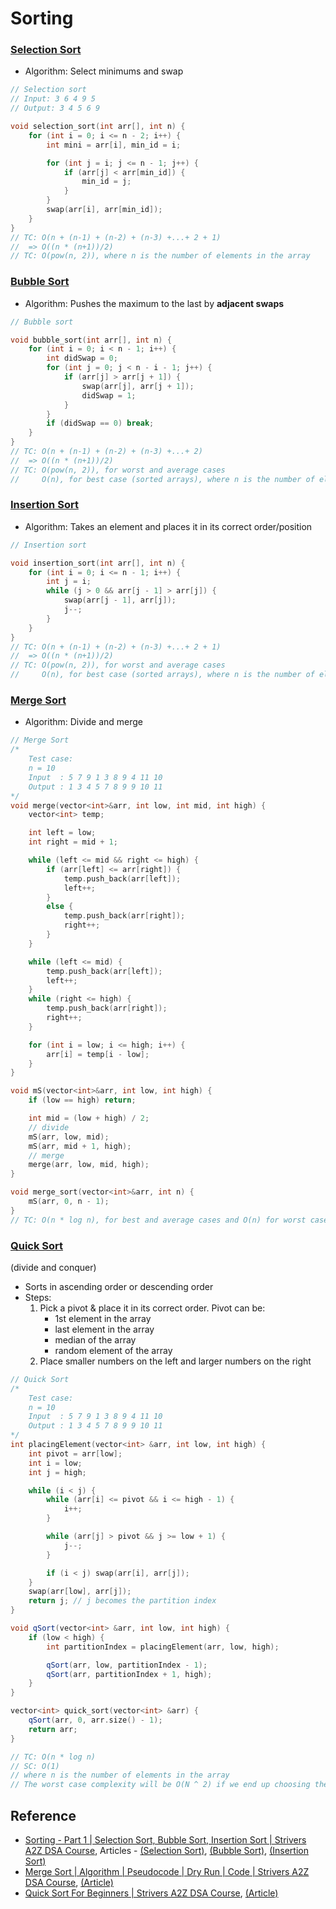 # Sorting

### [Selection Sort](/Sorting/Selection%20Sort.cpp)
- Algorithm: Select minimums and swap
```cpp
// Selection sort
// Input: 3 6 4 9 5
// Output: 3 4 5 6 9

void selection_sort(int arr[], int n) {
	for (int i = 0; i <= n - 2; i++) {
		int mini = arr[i], min_id = i;

		for (int j = i; j <= n - 1; j++) {
			if (arr[j] < arr[min_id]) {
				min_id = j;
			}
		}
		swap(arr[i], arr[min_id]);
	}
}
// TC: O(n + (n-1) + (n-2) + (n-3) +...+ 2 + 1)
// 	=> O((n * (n+1))/2)
// TC: O(pow(n, 2)), where n is the number of elements in the array
```

### [Bubble Sort](/Sorting/Bubble%20Sort.cpp)
- Algorithm: Pushes the maximum to the last by **adjacent swaps**
```cpp
// Bubble sort

void bubble_sort(int arr[], int n) {
	for (int i = 0; i < n - 1; i++) {
		int didSwap = 0;
		for (int j = 0; j < n - i - 1; j++) {
			if (arr[j] > arr[j + 1]) {
				swap(arr[j], arr[j + 1]);
				didSwap = 1;
			}
		}
		if (didSwap == 0) break;
	}
}
// TC: O(n + (n-1) + (n-2) + (n-3) +...+ 2)
// 	=> O((n * (n+1))/2)
// TC: O(pow(n, 2)), for worst and average cases
//     O(n), for best case (sorted arrays), where n is the number of elements in the array
```

### [Insertion Sort](/Sorting/Insertion%20Sort.cpp)
- Algorithm: Takes an element and places it in its correct order/position
```cpp
// Insertion sort

void insertion_sort(int arr[], int n) {
	for (int i = 0; i <= n - 1; i++) {
		int j = i;
		while (j > 0 && arr[j - 1] > arr[j]) {
			swap(arr[j - 1], arr[j]);
			j--;
		}
	}
}
// TC: O(n + (n-1) + (n-2) + (n-3) +...+ 2 + 1)
// 	=> O((n * (n+1))/2)
// TC: O(pow(n, 2)), for worst and average cases
//     O(n), for best case (sorted arrays), where n is the number of elements in the array
```

### [Merge Sort](/Sorting/Merge%20Sort.cpp)
- Algorithm: Divide and merge
```cpp
// Merge Sort
/*
	Test case:
	n = 10
	Input  : 5 7 9 1 3 8 9 4 11 10
	Output : 1 3 4 5 7 8 9 9 10 11
*/
void merge(vector<int>&arr, int low, int mid, int high) {
	vector<int> temp;

	int left = low;
	int right = mid + 1;

	while (left <= mid && right <= high) {
		if (arr[left] <= arr[right]) {
			temp.push_back(arr[left]);
			left++;
		}
		else {
			temp.push_back(arr[right]);
			right++;
		}
	}

	while (left <= mid) {
		temp.push_back(arr[left]);
		left++;
	}
	while (right <= high) {
		temp.push_back(arr[right]);
		right++;
	}

	for (int i = low; i <= high; i++) {
		arr[i] = temp[i - low];
	}
}

void mS(vector<int>&arr, int low, int high) {
	if (low == high) return;

	int mid = (low + high) / 2;
	// divide
	mS(arr, low, mid);
	mS(arr, mid + 1, high);
	// merge
	merge(arr, low, mid, high);
}

void merge_sort(vector<int>&arr, int n) {
	mS(arr, 0, n - 1);
}
// TC: O(n * log n), for best and average cases and O(n) for worst cases, where n is the number of elements in the array
```

### [Quick Sort](/Sorting/Quick%20Sort.cpp)
(divide and conquer)
- Sorts in ascending order or descending order
- Steps:
	1. Pick a pivot & place it in its correct order. Pivot can be:
		- 1st element in the array
		- last element in the array
		- median of the array
		- random element of the array
	2. Place smaller numbers on the left and larger numbers on the right
```cpp
// Quick Sort
/*
	Test case:
	n = 10
	Input  : 5 7 9 1 3 8 9 4 11 10
	Output : 1 3 4 5 7 8 9 9 10 11
*/
int placingElement(vector<int> &arr, int low, int high) {
	int pivot = arr[low];
	int i = low;
	int j = high;

	while (i < j) {
		while (arr[i] <= pivot && i <= high - 1) {
			i++;
		}

		while (arr[j] > pivot && j >= low + 1) {
			j--;
		}

		if (i < j) swap(arr[i], arr[j]);
	}
	swap(arr[low], arr[j]);
	return j; // j becomes the partition index
}

void qSort(vector<int> &arr, int low, int high) {
	if (low < high) {
		int partitionIndex = placingElement(arr, low, high);

		qSort(arr, low, partitionIndex - 1);
		qSort(arr, partitionIndex + 1, high);
	}
}

vector<int> quick_sort(vector<int> &arr) {
	qSort(arr, 0, arr.size() - 1);
	return arr;
}

// TC: O(n * log n)
// SC: O(1)
// where n is the number of elements in the array
// The worst case complexity will be O(N ^ 2) if we end up choosing the largest or smallest element as the pivot always.
```

## Reference
- [Sorting - Part 1 | Selection Sort, Bubble Sort, Insertion Sort | Strivers A2Z DSA Course](https://youtu.be/HGk_ypEuS24?list=PLgUwDviBIf0oF6QL8m22w1hIDC1vJ_BHz), Articles - [(Selection Sort)](https://takeuforward.org/sorting/selection-sort-algorithm/), [(Bubble Sort)](https://takeuforward.org/data-structure/bubble-sort-algorithm/), [(Insertion Sort)](https://takeuforward.org/data-structure/insertion-sort-algorithm/)
- [Merge Sort | Algorithm | Pseudocode | Dry Run | Code | Strivers A2Z DSA Course](https://youtu.be/ogjf7ORKfd8), [(Article)](https://takeuforward.org/data-structure/merge-sort-algorithm/)
- [Quick Sort For Beginners | Strivers A2Z DSA Course](https://youtu.be/WIrA4YexLRQ), [(Article)](https://takeuforward.org/data-structure/quick-sort-algorithm/)
